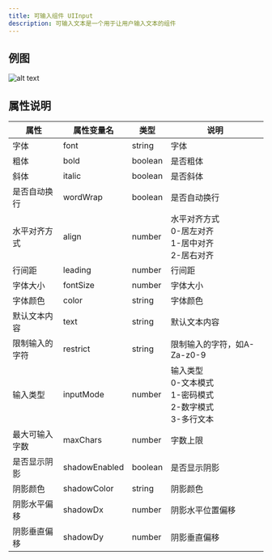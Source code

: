 ```yaml
---
title: 可输入组件 UIInput
description: 可输入文本是一个用于让用户输入文本的组件
---
```


## 例图

![alt text](https://cdn.gcw.wiki.wiki/gcw/image/zh_hans/getting-started/13.interface/14.uiinput/image.png)

## 属性说明

| 属性           | 属性变量名    | 类型    | 说明                                                             |
| -------------- | ------------- | ------- | ---------------------------------------------------------------- |
| 字体           | font          | string  | 字体                                                             |
| 粗体           | bold          | boolean | 是否粗体                                                         |
| 斜体           | italic        | boolean | 是否斜体                                                         |
| 是否自动换行   | wordWrap      | boolean | 是否自动换行                                                     |
| 水平对齐方式   | align         | number  | 水平对齐方式<br>0-居左对齐<br>1-居中对齐<br>2-居右对齐           |
| 行间距         | leading       | number  | 行间距                                                           |
| 字体大小       | fontSize      | number  | 字体大小                                                         |
| 字体颜色       | color         | string  | 字体颜色                                                         |
| 默认文本内容   | text          | string  | 默认文本内容                                                     |
| 限制输入的字符 | restrict      | string  | 限制输入的字符，如A-Za-z0-9                                      |
| 输入类型       | inputMode     | number  | 输入类型<br>0-文本模式<br>1-密码模式<br>2-数字模式<br>3-多行文本 |
| 最大可输入字数 | maxChars      | number  | 字数上限                                                         |
| 是否显示阴影   | shadowEnabled | boolean | 是否显示阴影                                                     |
| 阴影颜色       | shadowColor   | string  | 阴影颜色                                                         |
| 阴影水平偏移   | shadowDx      | number  | 阴影水平位置偏移                                                 |
| 阴影垂直偏移   | shadowDy      | number  | 阴影垂直偏移                                                     |

<!-- ## 参考-API

- API-单机版-可输入文本组件:UIInput
- API-网络版-可输入文本组件:UIInput -->
